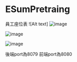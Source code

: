 # ESumPretraing

員工座位表
![Alt text]
![image](https://github.com/s17113230/ESumPretraing/assets/44081325/6c25c1f0-4343-4db7-84c5-5c1b21679151)

![image](https://github.com/s17113230/ESumPretraing/assets/44081325/8e6e3d99-a542-448e-ae76-c794562fc06a)

![image](https://github.com/s17113230/ESumPretraing/assets/44081325/3d10dd40-d750-4a81-8869-b37a68e57b10)

後端port為8079
前端port為8080
